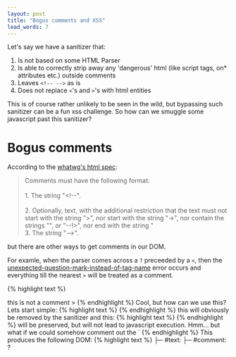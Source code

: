 ```yaml
---
layout: post
title: "Bogus comments and XSS"
lead_words: 7
---
```


Let's say we have a sanitizer that:

1. Is not based on some HTML Parser
2. Is able to correctly strip away any 'dangerous' html (like script tags, on* attributes etc.) outside comments
3. Leaves `<!-- -->` as is
4. Does not replace `<`'s and `>`'s with html entities

This is of course rather unlikely to be seen in the wild, but bypassing such sanitizer can be a fun xss challenge. So how can we smuggle some javascript past this sanitizer?

# Bogus comments

According to the [whatwg's html spec](https://html.spec.whatwg.org/multipage/syntax.html#comments):

<blockquote>
Comments must have the following format: <br><br>
    1. The string "&lt;!--".<br><br>
    2. Optionally, text, with the additional restriction that the text must not start with the string ">", nor start with the string "->", nor contain the strings "<!--", "-->", or "--!>", nor end with the string "<!-". <br><br>
    3. The string "-->".<br>
</blockquote>

but there are other ways to get comments in our DOM.

For examle, when the parser comes across a `?` preceeded by a `<`, then the [unexpected-question-mark-instead-of-tag-name](https://html.spec.whatwg.org/multipage/parsing.html#parse-error-unexpected-question-mark-instead-of-tag-name) error occurs and everything till the nearest `>` will be treated as a comment.

{% highlight text %}
<? this is a comment > this is not a comment >
{% endhighlight %}

Cool, but how can we use this? Lets start simple:

{% highlight text %}
<script>alert(1)</script>
{% endhighlight %}

this will obviously be removed by the sanitizer and this:

{% highlight text %}
<!-- <script>alert(1)</script> -->
{% endhighlight %}

will be preserved, but will not lead to javascript execution. Hmm... but what if we could somehow comment out the `<!--`?  

Let's try:

{% highlight text %}
<? <!-- a> <script>alert(1)</script> -->
{% endhighlight %}

This produces the following DOM:

{% highlight text %}
├─ #text:
├─ #comment: ? <!-- a
├─ #text:
└─ SCRIPT
    └─ #text: alert(1)
{% endhighlight %}

Bingo! Since the `<!--` was embedded in `<? >`, it was treated by the parser as a comment's text and thus `<script>` was treated as an opening tag.

And that's one of many reasons to use sanitizers based on HTML parsers, as this would not be possible if `1.` wasn't the case.

Happy xss'ing! :)
